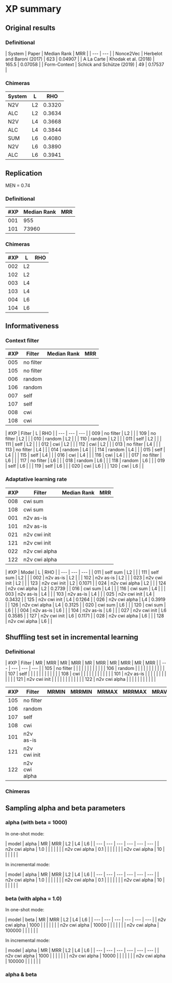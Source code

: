 # XP summary

## Original results

### Definitional

| System | Paper | Median Rank | MRR |
| --- | --- |
| Nonce2Vec | Herbelot and Baroni (2017) | 623 | 0.04907 |
| A La Carte | Khodak et al. (2018) | 165.5 | 0.07058 |
| Form-Context | Schick and Schütze (2019) | 49 | 0.17537 |

### Chimeras
| System | L | RHO |
| --- | --- | --- |
| N2V | L2 | 0.3320 |
| ALC | L2 | 0.3634 |
| N2V | L4 | 0.3668 |
| ALC | L4 | 0.3844 |
| SUM | L6 | 0.4080 |
| N2V | L6 | 0.3890 |
| ALC | L6 | 0.3941 |

## Replication

MEN = 0.74

### Definitional

| #XP | Median Rank | MRR |
| --- | --- | --- |
| 001 | 955 |  |
| 101 | 73960 |  |

### Chimeras

| #XP | L | RHO |
| --- | --- | --- |
| 002 | L2 |  |
| 102 | L2 |  |
| 003 | L4 |  |
| 103 | L4 |  |
| 004 | L6 |  |
| 104 | L6 |  |

## Informativeness

### Context filter

| #XP | Filter | Median Rank | MRR |
| --- | --- | --- | --- |
| 005 | no filter |  |  |
| 105 | no filter |  |  |
| 006 | random |  |  |
| 106 | random |  |  |
| 007 | self |  |  |
| 107 | self |  |  |
| 008 | cwi |  |  |
| 108 | cwi |  |  |

| #XP | Filter | L | RHO |
| --- | --- | --- |
| 009 | no filter | L2 |  |
| 109 | no filter | L2 |  |
| 010 | random | L2 |  |
| 110 | random | L2 |  |
| 011 | self | L2 |  |
| 111 | self | L2 |  |
| 012 | cwi | L2 |  |
| 112 | cwi | L2 |  |
| 013 | no filter | L4 |  |
| 113 | no filter | L4 |  |
| 014 | random | L4 |  |
| 114 | random | L4 |  |
| 015 | self | L4 |  |
| 115 | self | L4 |  |
| 016 | cwi | L4 |  |
| 116 | cwi | L4 |  |
| 017 | no filter | L6 |  |
| 117 | no filter | L6 |  |
| 018 | random | L6 |  |
| 118 | random | L6 |  |
| 019 | self | L6 |  |
| 119 | self | L6 |  |
| 020 | cwi | L6 |  |
| 120 | cwi | L6 |  |

### Adaptative learning rate

| #XP | Filter | Median Rank | MRR |
| --- | --- | --- | --- |
| 008 | cwi sum |  |  |
| 108 | cwi sum |  |  |
| 001 | n2v as-is |  |  |
| 101 | n2v as-is |  |  |
| 021 | n2v cwi init |  |  |
| 121 | n2v cwi init |  |  |
| 022 | n2v cwi alpha |  |  |
| 122 | n2v cwi alpha |  |  |

| #XP | Model | L | RHO |
| --- | --- | --- |
| 011 | self sum | L2 |  |
| 111 | self sum | L2 |  |
| 002 | n2v as-is | L2 |  |
| 102 | n2v as-is | L2 |  |
| 023 | n2v cwi init | L2 |  |
| 123 | n2v cwi init | L2 | 0.1071 |
| 024 | n2v cwi alpha | L2 |  |
| 124 | n2v cwi alpha | L2 | 0.2739 |
| 016 | cwi sum | L4 |  |
| 116 | cwi sum | L4 |  |
| 003 | n2v as-is | L4 |  |
| 103 | n2v as-is | L4 |  |
| 025 | n2v cwi init | L4 | 0.3432 |
| 125 | n2v cwi init | L4 | 0.1264 |
| 026 | n2v cwi alpha | L4 | 0.3919 |
| 126 | n2v cwi alpha | L4 | 0.3125 |
| 020 | cwi sum | L6 |  |
| 120 | cwi sum | L6 |  |
| 004 | n2v as-is | L6 |  |
| 104 | n2v as-is | L6 |  |
| 027 | n2v cwi init | L6 | 0.3585 |
| 127 | n2v cwi init | L6 | 0.1171 |
| 028 | n2v cwi alpha | L6 |  |
| 128 | n2v cwi alpha | L6 |  |

## Shuffling test set in incremental learning

### Definitional

| #XP | Filter | MR | MRR | MR | MRR | MR | MRR | MR | MRR | MR | MRR |
| --- | --- | --- | --- |
| 105 | no filter |  |  |  |  |  |  |  |  |  |  |
| 106 | random |  |  |  |  |  |  |  |  |  |  |
| 107 | self |  |  |  |  |  |  |  |  |  |  |
| 108 | cwi |  |  |  |  |  |  |  |  |  |  |
| 101 | n2v as-is |  |  |  |  |  |  |  |  |  |  |
| 121 | n2v cwi init |  |  |  |  |  |  |  |  |  |  |
| 122 | n2v cwi alpha |  |  |  |  |  |  |  |  |  |  |

| #XP | Filter | MRMIN | MRRMIN | MRMAX | MRRMAX | MRAVG | MRRAVG |
| --- | --- | --- | --- | --- | --- | --- | --- |
| 105 | no filter |  |  |  |  |  |  |
| 106 | random |  |  |  |  |  |  |
| 107 | self |  |  |  |  |  |  |
| 108 | cwi |  |  |  |  |  |  |
| 101 | n2v as-is |  |  |  |  |  |  |
| 121 | n2v cwi init |  |  |  |  |  |  |
| 122 | n2v cwi alpha |  |  |  |  |  |  |

### Chimeras

## Sampling alpha and beta parameters

### alpha (with beta = 1000)

In one-shot mode:

| model  | alpha | MR | MRR | L2 | L4 | L6 |
| --- | --- | --- | --- | --- | --- |
| n2v cwi alpha | 1.0 |  |  |  |  |  |
| n2v cwi alpha | 0.1 |  |  |  |  |  |
| n2v cwi alpha | 10 |  |  |  |  |  |

In incremental mode:

| model  | alpha | MR | MRR | L2 | L4 | L6 |
| --- | --- | --- | --- | --- | --- |
| n2v cwi alpha | 1.0 |  |  |  |  |  |
| n2v cwi alpha | 0.1 |  |  |  |  |  |
| n2v cwi alpha | 10 |  |  |  |  |  |

### beta (with alpha = 1.0)

In one-shot mode:

| model | beta | MR | MRR | L2 | L4 | L6 |
| --- | --- | --- | --- | --- | --- |
| n2v cwi alpha | 1000 |  |  |  |  |  |
| n2v cwi alpha | 10000 |  |  |  |  |  |
| n2v cwi alpha | 100000 |  |  |  |  |  |

In incremental mode:

| model  | alpha | MR | MRR | L2 | L4 | L6 |
| --- | --- | --- | --- | --- | --- |
| n2v cwi alpha | 1000 |  |  |  |  |  |
| n2v cwi alpha | 10000 |  |  |  |  |  |
| n2v cwi alpha | 100000 |  |  |  |  |  |

### alpha & beta
